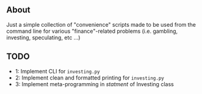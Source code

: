 ## About
Just a simple collection of "convenience" scripts made to be used from the command line for various "finance"-related problems (i.e. gambling, investing, speculating, etc ...)

## TODO
* 1: Implement CLI for `investing.py`
* 2: Implement clean and formatted printing for `investing.py`
* 3: Implement meta-programming in _statment_ of Investing class
